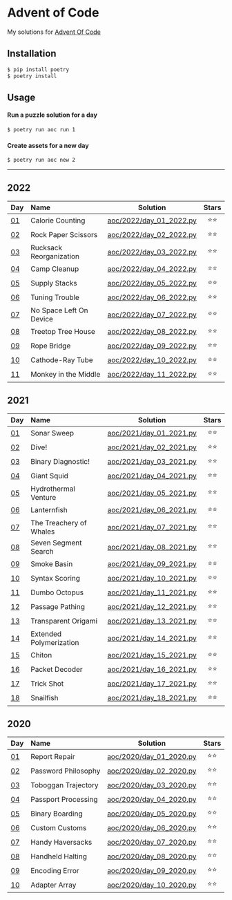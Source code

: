 # Advent of Code

My solutions for [Advent Of Code](https://adventofcode.com/)

## Installation

``` bash
$ pip install poetry
$ poetry install
```

## Usage

#### Run a puzzle solution for a day

``` bash
$ poetry run aoc run 1
```

#### Create assets for a new day

``` bash
$ poetry run aoc new 2
```

-----

## 2022

| Day                                        | Name                    |                       Solution                        | Stars |
| :----------------------------------------- | :---------------------- | :---------------------------------------------------: | :---: |
| [01](https://adventofcode.com/2022/day/1)  | Calorie Counting        | [aoc/2022/day\_01\_2022.py](/aoc/2022/day_01_2022.py) |  ⭐⭐   |
| [02](https://adventofcode.com/2022/day/2)  | Rock Paper Scissors     | [aoc/2022/day\_02\_2022.py](/aoc/2022/day_02_2022.py) |  ⭐⭐   |
| [03](https://adventofcode.com/2022/day/3)  | Rucksack Reorganization | [aoc/2022/day\_03\_2022.py](/aoc/2022/day_03_2022.py) |  ⭐⭐   |
| [04](https://adventofcode.com/2022/day/4)  | Camp Cleanup            | [aoc/2022/day\_04\_2022.py](/aoc/2022/day_04_2022.py) |  ⭐⭐   |
| [05](https://adventofcode.com/2022/day/5)  | Supply Stacks           | [aoc/2022/day\_05\_2022.py](/aoc/2022/day_05_2022.py) |  ⭐⭐   |
| [06](https://adventofcode.com/2022/day/6)  | Tuning Trouble          | [aoc/2022/day\_06\_2022.py](/aoc/2022/day_06_2022.py) |  ⭐⭐   |
| [07](https://adventofcode.com/2022/day/7)  | No Space Left On Device | [aoc/2022/day\_07\_2022.py](/aoc/2022/day_07_2022.py) |  ⭐⭐   |
| [08](https://adventofcode.com/2022/day/8)  | Treetop Tree House      | [aoc/2022/day\_08\_2022.py](/aoc/2022/day_08_2022.py) |  ⭐⭐   |
| [09](https://adventofcode.com/2022/day/9)  | Rope Bridge             | [aoc/2022/day\_09\_2022.py](/aoc/2022/day_09_2022.py) |  ⭐⭐   |
| [10](https://adventofcode.com/2022/day/10) | Cathode-Ray Tube        | [aoc/2022/day\_10\_2022.py](/aoc/2022/day_10_2022.py) |  ⭐⭐   |
| [11](https://adventofcode.com/2022/day/11) | Monkey in the Middle    | [aoc/2022/day\_11\_2022.py](/aoc/2022/day_11_2022.py) |  ⭐⭐   |

## 2021

| Day                                        | Name                    |                       Solution                        | Stars |
| :----------------------------------------- | :---------------------- | :---------------------------------------------------: | :---: |
| [01](https://adventofcode.com/2021/day/1)  | Sonar Sweep             | [aoc/2021/day\_01\_2021.py](/aoc/2021/day_01_2021.py) |  ⭐⭐   |
| [02](https://adventofcode.com/2021/day/2)  | Dive\!                  | [aoc/2021/day\_02\_2021.py](/aoc/2021/day_02_2021.py) |  ⭐⭐   |
| [03](https://adventofcode.com/2021/day/3)  | Binary Diagnostic\!     | [aoc/2021/day\_03\_2021.py](/aoc/2021/day_03_2021.py) |  ⭐⭐   |
| [04](https://adventofcode.com/2021/day/4)  | Giant Squid             | [aoc/2021/day\_04\_2021.py](/aoc/2021/day_04_2021.py) |  ⭐⭐   |
| [05](https://adventofcode.com/2021/day/5)  | Hydrothermal Venture    | [aoc/2021/day\_05\_2021.py](/aoc/2021/day_05_2021.py) |  ⭐⭐   |
| [06](https://adventofcode.com/2021/day/6)  | Lanternfish             | [aoc/2021/day\_06\_2021.py](/aoc/2021/day_06_2021.py) |  ⭐⭐   |
| [07](https://adventofcode.com/2021/day/7)  | The Treachery of Whales | [aoc/2021/day\_07\_2021.py](/aoc/2021/day_07_2021.py) |  ⭐⭐   |
| [08](https://adventofcode.com/2021/day/8)  | Seven Segment Search    | [aoc/2021/day\_08\_2021.py](/aoc/2021/day_08_2021.py) |  ⭐⭐   |
| [09](https://adventofcode.com/2021/day/9)  | Smoke Basin             | [aoc/2021/day\_09\_2021.py](/aoc/2021/day_09_2021.py) |  ⭐⭐   |
| [10](https://adventofcode.com/2021/day/10) | Syntax Scoring          | [aoc/2021/day\_10\_2021.py](/aoc/2021/day_10_2021.py) |  ⭐⭐   |
| [11](https://adventofcode.com/2021/day/11) | Dumbo Octopus           | [aoc/2021/day\_11\_2021.py](/aoc/2021/day_11_2021.py) |  ⭐⭐   |
| [12](https://adventofcode.com/2021/day/12) | Passage Pathing         | [aoc/2021/day\_12\_2021.py](/aoc/2021/day_12_2021.py) |  ⭐⭐   |
| [13](https://adventofcode.com/2021/day/13) | Transparent Origami     | [aoc/2021/day\_13\_2021.py](/aoc/2021/day_13_2021.py) |  ⭐⭐   |
| [14](https://adventofcode.com/2021/day/14) | Extended Polymerization | [aoc/2021/day\_14\_2021.py](/aoc/2021/day_14_2021.py) |  ⭐⭐   |
| [15](https://adventofcode.com/2021/day/15) | Chiton                  | [aoc/2021/day\_15\_2021.py](/aoc/2021/day_15_2021.py) |  ⭐⭐   |
| [16](https://adventofcode.com/2021/day/16) | Packet Decoder          | [aoc/2021/day\_16\_2021.py](/aoc/2021/day_16_2021.py) |  ⭐⭐   |
| [17](https://adventofcode.com/2021/day/17) | Trick Shot              | [aoc/2021/day\_17\_2021.py](/aoc/2021/day_17_2021.py) |  ⭐⭐   |
| [18](https://adventofcode.com/2021/day/18) | Snailfish               | [aoc/2021/day\_18\_2021.py](/aoc/2021/day_18_2021.py) |  ⭐⭐   |

## 2020

| Day                                        | Name                |                       Solution                        | Stars |
| :----------------------------------------- | :------------------ | :---------------------------------------------------: | :---: |
| [01](https://adventofcode.com/2020/day/1)  | Report Repair       | [aoc/2020/day\_01\_2020.py](/aoc/2020/day_01_2020.py) |  ⭐⭐   |
| [02](https://adventofcode.com/2020/day/2)  | Password Philosophy | [aoc/2020/day\_02\_2020.py](/aoc/2020/day_02_2020.py) |  ⭐⭐   |
| [03](https://adventofcode.com/2020/day/3)  | Toboggan Trajectory | [aoc/2020/day\_03\_2020.py](/aoc/2020/day_03_2020.py) |  ⭐⭐   |
| [04](https://adventofcode.com/2020/day/4)  | Passport Processing | [aoc/2020/day\_04\_2020.py](/aoc/2020/day_04_2020.py) |  ⭐⭐   |
| [05](https://adventofcode.com/2020/day/5)  | Binary Boarding     | [aoc/2020/day\_05\_2020.py](/aoc/2020/day_05_2020.py) |  ⭐⭐   |
| [06](https://adventofcode.com/2020/day/6)  | Custom Customs      | [aoc/2020/day\_06\_2020.py](/aoc/2020/day_06_2020.py) |  ⭐⭐   |
| [07](https://adventofcode.com/2020/day/7)  | Handy Haversacks    | [aoc/2020/day\_07\_2020.py](/aoc/2020/day_07_2020.py) |  ⭐⭐   |
| [08](https://adventofcode.com/2020/day/8)  | Handheld Halting    | [aoc/2020/day\_08\_2020.py](/aoc/2020/day_08_2020.py) |  ⭐⭐   |
| [09](https://adventofcode.com/2020/day/9)  | Encoding Error      | [aoc/2020/day\_09\_2020.py](/aoc/2020/day_09_2020.py) |  ⭐⭐   |
| [10](https://adventofcode.com/2020/day/10) | Adapter Array       | [aoc/2020/day\_10\_2020.py](/aoc/2020/day_10_2020.py) |  ⭐⭐   |
